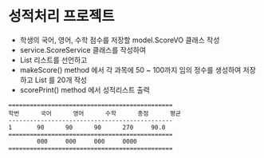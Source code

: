 # 성적처리 프로젝트
* 학생의 국어, 영어, 수학 점수를 저장할 model.ScoreVO 클래스 작성
* service.ScoreService 클래스를 작성하여
* List<ScoreVO> 리스트를 선언하고
* makeScore() method 에서 각 과목에 50 ~ 100까지 임의 정수를 생성하여
저장하고 List 를 20개 작성
* scorePrint() method 에서 성적리스트 출력
```
==============================================
학번		국어		영어		수학		총점		평균
----------------------------------------------
1		90		90		90		270		90.0
==============================================
		000		000		000		0000
==============================================
```
